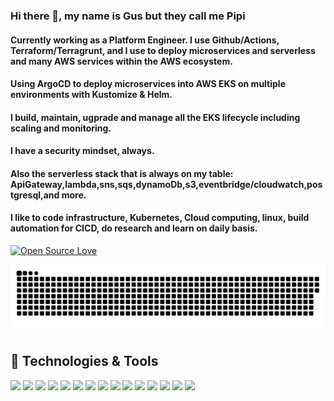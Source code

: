 ### Hi there 👋, my name is Gus but they call me Pipi

#### Currently working as a Platform Engineer. I use Github/Actions, Terraform/Terragrunt, and I use to deploy microservices and serverless and many AWS services within the AWS ecosystem.
#### Using ArgoCD to deploy microservices into AWS EKS on multiple environments with Kustomize & Helm.
#### I build, maintain, ugprade and manage all the EKS lifecycle including scaling and monitoring.
#### I have a security mindset, always.
#### Also the serverless stack that is always on my table: ApiGateway,lambda,sns,sqs,dynamoDb,s3,eventbridge/cloudwatch,postgresql,and more.
#### I like to code infrastructure, Kubernetes, Cloud computing, linux, build automation for CICD, do research and learn on daily basis.


[![Open Source Love](https://badges.frapsoft.com/os/v1/open-source.svg?v=102)](https://github.com/ellerbrock/open-source-badge/)

<picture>
  <source media="(prefers-color-scheme: dark)" srcset="https://raw.githubusercontent.com/guhus/guhus/refs/heads/output/github-contribution-grid-snake-dark.svg">
  <source media="(prefers-color-scheme: light)" srcset="https://raw.githubusercontent.com/guhus/guhus/refs/heads/output/github-contribution-grid-snake.svg">
  <img alt="github contribution grid snake animation" src="https://raw.githubusercontent.com/guhus/guhus/refs/heads/output/github-contribution-grid-snake.svg">
</picture>

## 🔧 Technologies & Tools


![](https://img.shields.io/badge/Cloud-AWS-orange?style=flat&logo=amazon-aws&logoColor=white)
![](https://img.shields.io/badge/Cloud-GCP-lightblue?style=flat&logo=amazon-aws&logoColor=white)
![](https://img.shields.io/badge/IAC-Terraform-blue?style=flat&logo=terraform&logoColor=white)
![](https://img.shields.io/badge/Tools-TerraformCloud-blue?style=flat&logo=terraform&logoColor=white)
![](https://img.shields.io/badge/CICD-GithubActions-black?style=flat&logo=github&logoColor=white)
![](https://img.shields.io/badge/Tools-Docker-informational?style=flat&logo=docker&logoColor=white&color=6aa6f8)
![](https://img.shields.io/badge/OS-Linux-orange?style=flat&logo=linux&logoColor=white)
![](https://img.shields.io/badge/OS-OSX-lightgrey?style=flat&logo=macos&logoColor=white)
![](https://img.shields.io/badge/Editor-VS_Code-blue?style=flat&logo=visual-studio-code&logoColor=white)
![](https://img.shields.io/badge/Code-Python-green?style=flat&logo=python&logoColor=white)
![](https://img.shields.io/badge/Shell-Bash-black?style=flat&logo=gnu-bash&logoColor=white)
![](https://img.shields.io/badge/Tools-PostgreSQL-informational?style=flat&logo=postgresql&logoColor=white&color=6aa6f8)
![](https://img.shields.io/badge/Alert-PagerDuty-green?style=flat&logo=pagerduty&logoColor=white)
![](https://img.shields.io/badge/Alert-SignalFX-green?style=flat&logo=splunk&logoColor=white)
![](https://img.shields.io/badge/Metrics-Splunk-orange?style=flat&logo=splunk&logoColor=white)






<!--
**guhus/guhus** is a ✨ _special_ ✨ repository because its `README.md` (this file) appears on your GitHub profile.

Here are some ideas to get you started:

- 🔭 I’m currently working on ...
- 🌱 I’m currently learning ...
- 👯 I’m looking to collaborate on ...
- 🤔 I’m looking for help with ...
- 💬 Ask me about ...
- 📫 How to reach me: ...
- 😄 Pronouns: ...
- ⚡ Fun fact: ...
-->
